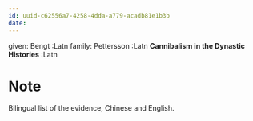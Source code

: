 ```yaml
---
id: uuid-c62556a7-4258-4dda-a779-acadb81e1b3b
date: 
---
```


given: Bengt :Latn
family: Pettersson :Latn
**Cannibalism in the Dynastic Histories** :Latn
# Note
Bilingual list of the evidence, Chinese and English.
